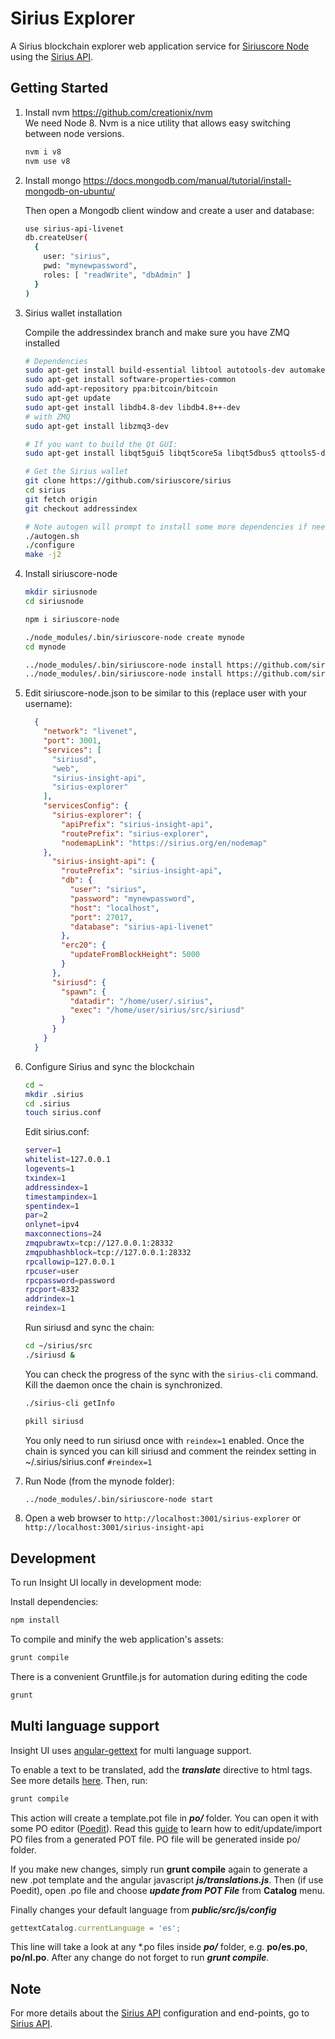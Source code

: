 # Sirius Explorer

A Sirius blockchain explorer web application service for [Siriuscore Node](https://github.com/siriuscore/siriuscore-node) using the [Sirius API](https://github.com/siriuscore/sirius-insight-api).

## Getting Started

1. Install nvm https://github.com/creationix/nvm  
    We need Node 8. Nvm is a nice utility that allows easy switching between node versions.

    ```bash
    nvm i v8
    nvm use v8
    ```

2. Install mongo https://docs.mongodb.com/manual/tutorial/install-mongodb-on-ubuntu/  

    Then open a Mongodb client window and create a user and database:

    ```bash
    use sirius-api-livenet
    db.createUser(
      {
        user: "sirius",
        pwd: "mynewpassword",
        roles: [ "readWrite", "dbAdmin" ]
      }
    )
    ```

3. Sirius wallet installation

    Compile the addressindex branch and make sure you have ZMQ installed

    ```bash
    # Dependencies
    sudo apt-get install build-essential libtool autotools-dev automake pkg-config libssl-dev libevent-dev bsdmainutils git cmake libboost-all-dev
    sudo apt-get install software-properties-common
    sudo add-apt-repository ppa:bitcoin/bitcoin
    sudo apt-get update
    sudo apt-get install libdb4.8-dev libdb4.8++-dev
    # with ZMQ
    sudo apt-get install libzmq3-dev

    # If you want to build the Qt GUI:
    sudo apt-get install libqt5gui5 libqt5core5a libqt5dbus5 qttools5-dev qttools5-dev-tools libprotobuf-dev protobuf-compiler qrencode

    # Get the Sirius wallet
    git clone https://github.com/siriuscore/sirius
    cd sirius
    git fetch origin
    git checkout addressindex

    # Note autogen will prompt to install some more dependencies if needed
    ./autogen.sh
    ./configure
    make -j2

    ```

4. Install siriuscore-node

    ```bash
    mkdir siriusnode
    cd siriusnode

    npm i siriuscore-node

    ./node_modules/.bin/siriuscore-node create mynode
    cd mynode

    ../node_modules/.bin/siriuscore-node install https://github.com/siriuscore/sirius-insight-api.git#master
    ../node_modules/.bin/siriuscore-node install https://github.com/siriuscore/sirius-explorer.git#master
    ```

5. Edit siriuscore-node.json to be similar to this (replace user with your username):

    ```json
      {
        "network": "livenet",
        "port": 3001,
        "services": [
          "siriusd",
          "web",
          "sirius-insight-api",
          "sirius-explorer"
        ],
        "servicesConfig": {
          "sirius-explorer": {
            "apiPrefix": "sirius-insight-api",
            "routePrefix": "sirius-explorer",
            "nodemapLink": "https://sirius.org/en/nodemap"
        },
          "sirius-insight-api": {
            "routePrefix": "sirius-insight-api",
            "db": {
              "user": "sirius",
              "password": "mynewpassword",
              "host": "localhost",
              "port": 27017,
              "database": "sirius-api-livenet"
            },
            "erc20": {
              "updateFromBlockHeight": 5000
            }
          },
          "siriusd": {
            "spawn": {
              "datadir": "/home/user/.sirius",
              "exec": "/home/user/sirius/src/siriusd"
            }
          }
        }
      }
    ```

6. Configure Sirius and sync the blockchain

    ```bash
    cd ~
    mkdir .sirius
    cd .sirius
    touch sirius.conf
    ```

    Edit sirius.conf:

    ```bash
    server=1
    whitelist=127.0.0.1
    logevents=1
    txindex=1
    addressindex=1
    timestampindex=1
    spentindex=1
    par=2
    onlynet=ipv4
    maxconnections=24
    zmqpubrawtx=tcp://127.0.0.1:28332
    zmqpubhashblock=tcp://127.0.0.1:28332
    rpcallowip=127.0.0.1
    rpcuser=user
    rpcpassword=password
    rpcport=8332
    addrindex=1
    reindex=1
    ```

    Run siriusd and sync the chain:
    ```bash
    cd ~/sirius/src
    ./siriusd &
    ```
    You can check the progress of the sync with the `sirius-cli` command. Kill the daemon once the chain is synchronized.
    ```bash
    ./sirius-cli getInfo

    pkill siriusd
    ```
    You only need to run siriusd once with `reindex=1` enabled. Once the chain is synced you can kill siriusd and comment the reindex setting in ~/.sirius/sirius.conf `#reindex=1`

7. Run Node (from the mynode folder):

    ```bash
    ../node_modules/.bin/siriuscore-node start
    ```  

8. Open a web browser to `http://localhost:3001/sirius-explorer` or `http://localhost:3001/sirius-insight-api`  

## Development

To run Insight UI locally in development mode:

Install dependencies:

```bash
npm install
```

To compile and minify the web application's assets:

```bash
grunt compile
```

There is a convenient Gruntfile.js for automation during editing the code

```bash
grunt
```

## Multi language support

Insight UI uses [angular-gettext](http://angular-gettext.rocketeer.be) for multi language support.

To enable a text to be translated, add the ***translate*** directive to html tags. See more details [here](http://angular-gettext.rocketeer.be/dev-guide/annotate/). Then, run:

```bash
grunt compile
```

This action will create a template.pot file in ***po/*** folder. You can open it with some PO editor ([Poedit](http://poedit.net)). Read this [guide](http://angular-gettext.rocketeer.be/dev-guide/translate/) to learn how to edit/update/import PO files from a generated POT file. PO file will be generated inside po/ folder.

If you make new changes, simply run **grunt compile** again to generate a new .pot template and the angular javascript ***js/translations.js***. Then (if use Poedit), open .po file and choose ***update from POT File*** from **Catalog** menu.

Finally changes your default language from ***public/src/js/config***

```javascript
gettextCatalog.currentLanguage = 'es';
```

This line will take a look at any *.po files inside ***po/*** folder, e.g.
**po/es.po**, **po/nl.po**. After any change do not forget to run ***grunt
compile***.

## Note

For more details about the [Sirius API](https://github.com/siriuscore/sirius-insight-api) configuration and end-points, go to [Sirius API](https://github.com/siriuscore/sirius-insight-api).
